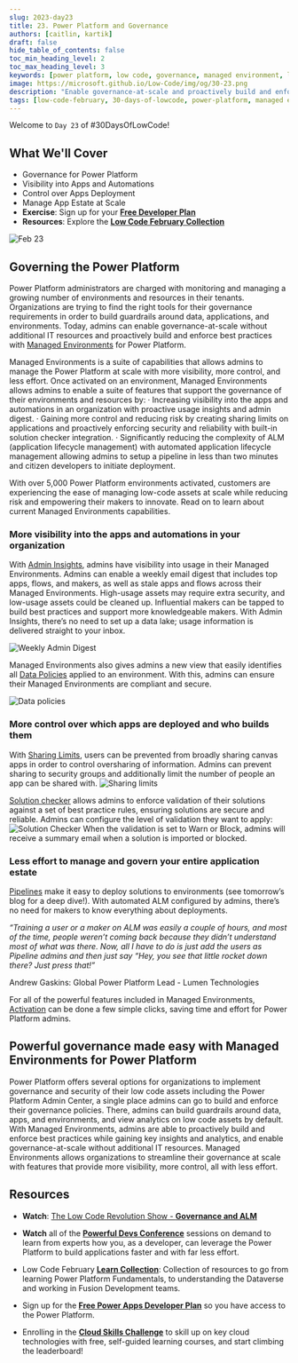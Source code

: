 ```yaml
---
slug: 2023-day23
title: 23. Power Platform and Governance
authors: [caitlin, kartik]
draft: false
hide_table_of_contents: false
toc_min_heading_level: 2
toc_max_heading_level: 3
keywords: [power platform, low code, governance, managed environment, low-code-february, 30-days-of-lowcode]
image: https://microsoft.github.io/Low-Code/img/og/30-23.png
description: "Enable governance-at-scale and proactively build and enforce best practices with Managed Environments for Power Platform." 
tags: [low-code-february, 30-days-of-lowcode, power-platform, managed environment]
---
```


<head>
  <meta name="twitter:url" 
    content="https://microsoft.github.io/Low-Code/img/og/30-23.png" />
  <meta name="twitter:title" 
    content="23. Power Platform and Governance" />
  <meta name="twitter:description" 
    content="Enable governance-at-scale and proactively build and enforce best practices with Managed Environments for Power Platform. Learn more in #LowCodeFebruary, #30DaysofLowCode" />
  <meta name="twitter:image" 
    content="https://microsoft.github.io/Low-Code/img/og/30-23.png" />
  <meta name="twitter:card" content="summary_large_image" />
  <meta name="twitter:creator" 
    content="@nitya" />
  <meta name="twitter:site" content="@AzureAdvocates" /> 
  <link rel="canonical" 
    href="https://microsoft.github.io/Low-Code/img/og/30-23.png" />
</head>

Welcome to `Day 23` of #30DaysOfLowCode!

## What We'll Cover
 * Governance for Power Platform
 * Visibility into Apps and Automations
 * Control over Apps Deployment 
 * Manage App Estate at Scale
 * **Exercise**: Sign up for your [**Free Developer Plan**](https://aka.ms/lowcode-february/devplan)
 * **Resources**: Explore the [**Low Code February Collection**](https://aka.ms/lowcode-february/collection)

<!-- FIXME: banner image -->
![Feb 23](../../../static/img/og/30-23.png)



<!-- ************************************* -->
<!--  AUTHORS: ONLY UPDATE BELOW THIS LINE -->
<!-- ************************************* -->

## Governing the Power Platform
Power Platform administrators are charged with monitoring and managing a growing number of environments and resources in their tenants. Organizations are trying to find the right tools for their governance requirements in order to build guardrails around data, applications, and environments. Today, admins can enable governance-at-scale without additional IT resources and proactively build and enforce best practices with [Managed Environments](https://go.microsoft.com/fwlink/?linkid=2211534) for Power Platform.

Managed Environments is a suite of capabilities that allows admins to manage the Power Platform at scale with more visibility, more control, and less effort. Once activated on an environment, Managed Environments allows admins to enable a suite of features that support the governance of their environments and resources by:
  · Increasing visibility into the apps and automations in an organization with proactive usage insights and admin digest. 
  · Gaining more control and reducing risk by creating sharing limits on applications and proactively enforcing security and reliability with built-in solution checker integration.
  · Significantly reducing the complexity of ALM (application lifecycle management) with automated application lifecycle management allowing admins to setup a pipeline in less than two minutes and citizen developers to initiate deployment.
 
With over 5,000 Power Platform environments activated, customers are experiencing the ease of managing low-code assets at scale while reducing risk and empowering their makers to innovate.  Read on to learn about current Managed Environments capabilities.


### **More visibility** into the apps and automations in your organization
With [Admin Insights](https://go.microsoft.com/fwlink/?linkid=2211177), admins have visibility into usage in their Managed Environments. Admins can enable a weekly email digest that includes top apps, flows, and makers, as well as stale apps and flows across their Managed Environments. High-usage assets may require extra security, and low-usage assets could be cleaned up. Influential makers can be tapped to build best practices and support more knowledgeable makers. With Admin Insights, there’s no need to set up a data lake; usage information is delivered straight to your inbox.

  ![Weekly Admin Digest](./Weekly%20admin%20digest.png)


Managed Environments also gives admins a new view that easily identifies all [Data Policies](https://go.microsoft.com/fwlink/?linkid=2211178) applied to an environment. With this, admins can ensure their Managed Environments are compliant and secure. 

![Data policies](./Data%20policies.png)


### **More control** over which apps are deployed and who builds them
With [Sharing Limits](https://go.microsoft.com/fwlink/?linkid=2211538), users can be prevented from broadly sharing canvas apps in order to control oversharing of information. Admins can prevent sharing to security groups and additionally limit the number of people an app can be shared with. 
![Sharing limits](./Sharing%20limits.png)

[Solution checker](https://learn.microsoft.com/power-platform/admin/managed-environment-solution-checker?WT.mc_id=javascript-82212-ninarasi) allows admins to enforce validation of their solutions against a set of best practice rules, ensuring solutions are secure and reliable. Admins can configure the level of validation they want to apply:
![Solution Checker](./Solution%20Checker.png)
When the validation is set to Warn or Block, admins will receive a summary email when a solution is imported or blocked.

### **Less effort** to manage and govern your entire application estate

[Pipelines](https://learn.microsoft.com/power-platform/alm/set-up-pipelines?WT.mc_id=javascript-82212-ninarasi) make it easy to deploy solutions to environments (see tomorrow’s blog for a deep dive!). With automated ALM configured by admins, there’s no need for makers to know everything about deployments.

*“Training a user or a maker on ALM was easily a couple of hours, and most of the time, people weren’t coming back because they didn’t understand most of what was there. Now, all I have to do is just add the users as Pipeline admins and then just say “Hey, you see that little rocket down there? Just press that!”*

Andrew Gaskins: Global Power Platform Lead - Lumen Technologies

For all of the powerful features included in Managed Environments, [Activation](https://go.microsoft.com/fwlink/?linkid=2211456) can be done a few simple clicks, saving time and effort for Power Platform admins.


## Powerful governance made easy with Managed Environments for Power Platform
Power Platform offers several options for organizations to implement governance and security of their low code assets including the Power Platform Admin Center, a single place admins can go to build and enforce their governance policies. There, admins can build guardrails around data, apps, and environments, and view analytics on low code assets by default. With Managed Environments, admins are able to proactively build and enforce best practices while gaining key insights and analytics, and enable governance-at-scale without additional IT resources.
Managed Environments allows organizations to streamline their governance at scale with features that provide more visibility, more control, all with less effort.



## Resources

* **Watch**: [The Low Code Revolution Show - **Governance and ALM**](https://learn.microsoft.com/shows/the-low-code-revolution/the-low-code-revolution-governance-and-alm?WT.mc_id=javascript-82212-ninarasi)
* **Watch** all of the [**Powerful Devs Conference**](https://www.youtube.com/live/4VK1CJYR2W4)  sessions on demand to learn from experts how you, as a developer, can leverage the Power Platform to build applications faster and with far less effort.
* Low Code February [**Learn Collection**](https://learn.microsoft.com/users/nityan/collections/xz6ehr2mx031y0?WT.mc_id=javascript-82212-ninarasi): Collection of resources to go from learning Power Platform Fundamentals, to understanding the Dataverse and working in Fusion Development teams.

* Sign up for the [**Free Power Apps Developer Plan**](https://aka.ms/lowcode-february/devplan) so you have access to the Power Platform.
* Enrolling in the [**Cloud Skills Challenge**](https://aka.ms/lowcode-february/challenge) to skill up on key cloud technologies with free, self-guided learning courses, and start climbing the leaderboard!
